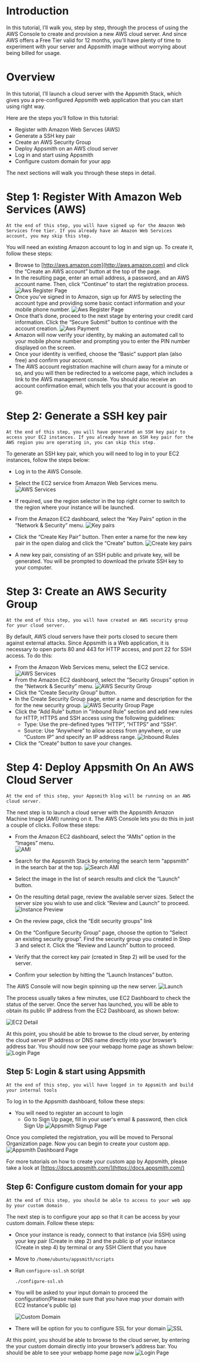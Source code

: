 # Introduction
In this tutorial, I’ll walk you, step by step, through the process of using the AWS Console to create and provision a new AWS cloud server. And since AWS offers a Free Tier valid for 12 months, you’ll have plenty of time to experiment with your server and Appsmith image without worrying about being billed for usage.

# Overview
In this tutorial, I’ll launch a cloud server with the Appsmith Stack, which gives you a pre-configured Appsmith web application that you can start using right way.

Here are the steps you’ll follow in this tutorial:
- Register with Amazon Web Servces (AWS) 
- Generate a SSH key pair
- Create an AWS Security Group
- Deploy Appsmith on an AWS cloud server
- Log in and start using Appsmith
- Configure custom domain for your app

The next sections will walk you through these steps in detail.

# Step 1: Register With Amazon Web Services (AWS)
```
At the end of this step, you will have signed up for the Amazon Web Services free tier. If you already have an Amazon Web Services account, you may skip this step.
```
You will need an existing Amazon account to log in and sign up. To create it, follow these steps:
  - Browse to [http://aws.amazon.com](http://aws.amazon.com) and click the “Create an AWS account” button at the top of the page.
  - In the resulting page, enter an email address, a password, and an AWS account name. Then, click “Continue” to start the registration process.
  ![Aws Register Page](./images/aws-account-info.png)
  - Once you’ve signed in to Amazon, sign up for AWS by selecting the account type and providing some basic contact information and your mobile phone number. 
  ![Aws Register Page](./images/aws-account-info-2.png)
  - Once that’s done, proceed to the next stage by entering your credit card information. Click the “Secure Submit” button to continue with the account creation.
  ![Aws Payment](./images/aws-payment.png)
  - Amazon will now verify your identity, by making an automated call to your mobile phone number and prompting you to enter the PIN number displayed on the screen.
  - Once your identity is verified, choose the “Basic” support plan (also free) and confirm your account.
  - The AWS account registration machine will churn away for a minute or so, and you will then be redirected to a welcome page, which includes a link to the AWS management console. You should also receive an account confirmation email, which tells you that your account is good to go. 
 




# Step 2: Generate a SSH key pair
```
At the end of this step, you will have generated an SSH key pair to access your EC2 instances. If you already have an SSH key pair for the AWS region you are operating in, you can skip this step.
```

To generate an SSH key pair, which you will need to log in to your EC2 instances, follow the steps below:

- Log in to the AWS Console.

- Select the EC2 service from Amazon Web Services menu.
    ![AWS Services](./images/aws-services.png)

- If required, use the region selector in the top right corner to switch to the region where your instance will be launched.

- From the Amazon EC2 dashboard, select the “Key Pairs” option in the “Network & Security” menu.
    ![Key pairs](./images/key-pairs.png)

- Click the “Create Key Pair” button. Then enter a name for the new key pair in the open dialog and click the “Create” button.
    ![Create key pairs](./images/create-key-pairs.png)

- A new key pair, consisting of an SSH public and private key, will be generated. You will be prompted to download the private SSH key to your computer.

# Step 3: Create an AWS Security Group
```
At the end of this step, you will have created an AWS security group for your cloud server.
```

By default, AWS cloud servers have their ports closed to secure them against external attacks. Since Appsmith is a Web application, it is necessary to open ports 80 and 443 for HTTP access, and port 22 for SSH access. To do this:

- From the Amazon Web Services menu, select the EC2 service.
  ![AWS Services](./images/aws-services.png)
- From the Amazon EC2 dashboard, select the “Security Groups” option in the “Network & Security” menu.<image>
  ![AWS Security Group](./images/security-group.png)
- Click the “Create Security Group” button.
- In the Create Security Group page, enter a name and description for the for the new security group.
  ![AWS Security Group Page](./images/security-group-page.png)
- Click the “Add Rule” button in "Inbound Rule" section and add new rules for HTTP, HTTPS and SSH access using the following guidelines:
  - Type: Use the pre-defined types “HTTP”, “HTTPS” and “SSH”.
  - Source: Use “Anywhere” to allow access from anywhere, or use “Custom IP” and specify an IP address range.
  ![Inbound Rules](./images/inbound-rules.png)
- Click the “Create” button to save your changes.

# Step 4: Deploy Appsmith On An AWS Cloud Server
```
At the end of this step, your Appsmith blog will be running on an AWS cloud server.
```

The next step is to launch a cloud server with the Appsmith Amazon Machine Image (AMI) running on it. The AWS Console lets you do this in just a couple of clicks. Follow these steps:

- From the Amazon EC2 dashboard, select the “AMIs” option in the “Images” menu.  
  ![AMI](./images/AMI.png)
- Search for the Appsmith Stack by entering the search term “appsmith” in the search bar at the top.
  ![Search AMI](./images/search-ami.png)

- Select the image in the list of search results and click the “Launch” button.

- On the resulting detail page, review the available server sizes. Select the server size you wish to use and click “Review and Launch” to proceed.
  ![Instance Preview](./images/preview.png)

- On the review page, click the “Edit security groups” link

- On the “Configure Security Group” page, choose the option to “Select an existing security group”. Find the security group you created in Step 3 and select it. Click the “Review and Launch” button to proceed.

- Verify that the correct key pair (created in Step 2) will be used for the server.

- Confirm your selection by hitting the “Launch Instances” button.

The AWS Console will now begin spinning up the new server.
![Launch](./images/launch.png)

The process usually takes a few minutes, use EC2 Dashboard to check the status of the server. Once the server has launched, you will be able to obtain its public IP address from the EC2 Dashboard, as shown below: 

![EC2 Detail](./images/ec2-detail.png)

At this point, you should be able to browse to the cloud server, by entering the cloud server IP address or DNS name directly into your browser’s address bar. You should now see your webapp home page as shown below:
![Login Page](./images/login-page.png)


## Step 5: Login & start using Appsmith
```
At the end of this step, you will have logged in to Appsmith and build your internal tools
```

To log in to the Appsmith dashboard, follow these steps:
- You will need to register an account to login
  - Go to Sign Up page, fill in your user's email & password, then click Sign Up
  ![Appsmith Signup Page](./images/appsmith_signup.png)

Once you completed the registration, you will be moved to Personal Organization page. Now you can begin to create your custom app. 
![Appsmith Dashboard Page](./images/appsmith_dashboard.png)

For more tutorials on how to create your custom app by Appsmith, please take a look at [https://docs.appsmith.com/](https://docs.appsmith.com/)


## Step 6: Configure custom domain for your app
```
At the end of this step, you should be able to access to your web app by your custom domain
```

The next step is to configure your app so that it can be access by your custom domain. Follow these steps:

- Once your instance is ready, connect to that instance (via SSH) using your key pair (Create in step 2) and the public ip of your instance (Create in step 4) by terminal or any SSH Client that you have
- Move to `/home/ubuntu/appsmith/scripts`

- Run `configure-ssl.sh` script
  ```
  ./configure-ssl.sh
  ```

- You will be asked to your input domain to proceed the configuration(Please make sure that you have map your domain with EC2 Instance's public ip)

    ![Custom Domain](./images/custom-domain.png)

- There will be option for you to configure SSL for your domain
  ![SSL](./images/ssl.png)

At this point, you should be able to browse to the cloud server, by entering the your custom domain directly into your browser’s address bar. You should be able to see your webapp home page now
![Login Page](./images/login-page.png)
